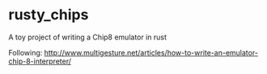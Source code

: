 rusty_chips
===========

A toy project of writing a Chip8 emulator in rust

Following:
http://www.multigesture.net/articles/how-to-write-an-emulator-chip-8-interpreter/
